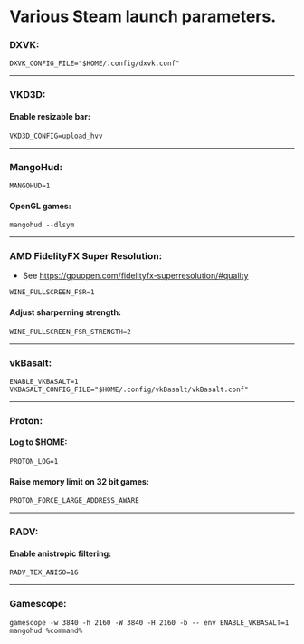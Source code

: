 # Various Steam launch parameters.
### DXVK:
`DXVK_CONFIG_FILE="$HOME/.config/dxvk.conf"`

---
### VKD3D:
#### Enable resizable bar:
`VKD3D_CONFIG=upload_hvv`

---
### MangoHud:
`MANGOHUD=1`
#### OpenGL games:
`mangohud --dlsym`

---
### AMD FidelityFX Super Resolution:
- See https://gpuopen.com/fidelityfx-superresolution/#quality

`WINE_FULLSCREEN_FSR=1`
#### Adjust sharperning strength:
`WINE_FULLSCREEN_FSR_STRENGTH=2`

---
### vkBasalt:
`ENABLE_VKBASALT=1`  
`VKBASALT_CONFIG_FILE="$HOME/.config/vkBasalt/vkBasalt.conf"`

---
### Proton:
#### Log to $HOME:
`PROTON_LOG=1`
#### Raise memory limit on 32 bit games:
`PROTON_FORCE_LARGE_ADDRESS_AWARE`

---
### RADV:
#### Enable anistropic filtering:
`RADV_TEX_ANISO=16`

---
### Gamescope:
`gamescope -w 3840 -h 2160 -W 3840 -H 2160 -b -- env ENABLE_VKBASALT=1 mangohud %command%`
